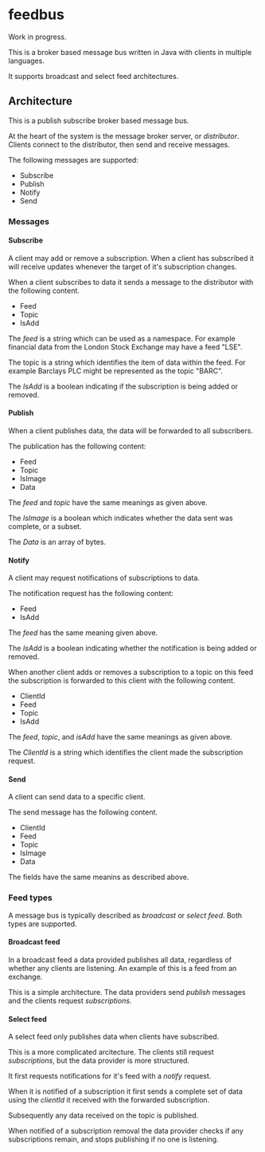 # feedbus

Work in progress.

This is a broker based message bus written in Java with clients in multiple languages.

It supports broadcast and select feed architectures.


## Architecture

This is a publish subscribe broker based message bus.

At the heart of the system is the message broker server, or *distributor*. Clients
connect to the distributor, then send and receive messages.

The following messages are supported:

- Subscribe
- Publish
- Notify
- Send

### Messages

#### Subscribe

A client may add or remove a subscription. When a client has subscribed
it will receive updates whenever the target of it's subscription changes.

When a client subscribes to data it sends a message to the distributor with the following content.

- Feed
- Topic
- IsAdd

The *feed* is a string which can be used as a namespace. For example financial data from the London
Stock Exchange may have a feed "LSE".

The topic is a string which identifies the item of data within the feed. For example Barclays PLC might
be represented as the topic "BARC".

The *IsAdd* is a boolean indicating if the subscription is being added or removed.

#### Publish

When a client publishes data, the data will be forwarded to all subscribers.

The publication has the following content:

- Feed
- Topic
- IsImage
- Data

The *feed* and *topic* have the same meanings as given above.

The *IsImage* is a boolean which indicates whether the data sent was complete, or a subset.

The *Data* is an array of bytes.

#### Notify

A client may request notifications of subscriptions to data.

The notification request has the following content:

- Feed
- IsAdd

The *feed* has the same meaning given above.

The *IsAdd* is a boolean indicating whether the notification is being added or removed.

When another client adds or removes a subscription to a topic on this feed the
subscription is forwarded to this client with the following content.

- ClientId
- Feed
- Topic
- IsAdd

The *feed*, *topic*, and *isAdd* have the same meanings as given above.

The *ClientId* is a string which identifies the client made the subscription request.

#### Send

A client can send data to a specific client.

The send message has the following content.

- ClientId
- Feed
- Topic
- IsImage
- Data

The fields have the same meanins as described above.

### Feed types

A message bus is typically described as *broadcast* or *select feed*. Both types are supported.

#### Broadcast feed

In a broadcast feed a data provided publishes all data, regardless of whether any clients are listening.
An example of this is a feed from an exchange.

This is a simple architecture. The data providers send *publish* messages and the clients request *subscriptions*.

#### Select feed

A select feed only publishes data when clients have subscribed.

This is a more complicated arcitecture. The clients still request *subscriptions*, but the data
provider is more structured.

It first requests notifications for it's feed with a *notify* request.

When it is notified of a subscription it first sends a complete set of data using the *clientId* it received
with the forwarded subscription.

Subsequently any data received on the topic is published.

When notified of a subscription removal the data provider checks if any subscriptions remain, and
stops publishing if no one is listening.


